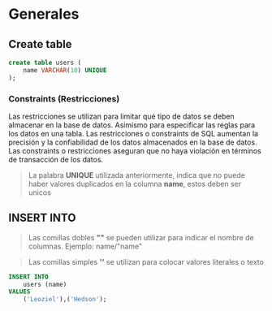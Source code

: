 # Generales

## Create table
```sql
create table users (
    name VARCHAR(10) UNIQUE
);
```

### Constraints (Restricciones)

Las restricciones se utilizan para limitar qué tipo de datos se deben almacenar en la base de datos. Asimismo para especificar las reglas para los datos en una tabla. Las restricciones o constraints de SQL aumentan la precisión y la confiabilidad de los datos almacenados en la base de datos. Las constraints o restricciones aseguran que no haya violación en términos de transacción de los datos.

> La palabra **UNIQUE** utilizada anteriormente, indica que no puede haber valores duplicados en la columna **name**, estos deben ser unicos

## INSERT INTO

> Las comillas dobles **""** se pueden utilizar para indicar el nombre de columnas. Ejemplo: name/"name" 

> Las comillas simples **''** se utilizan para colocar valores literales o texto

```sql
INSERT INTO
    users (name)
VALUES
    ('Leoziel'),('Hedson'); 
```
